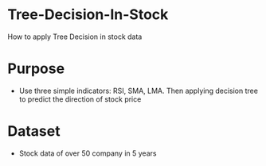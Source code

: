 # Tree-Decision-In-Stock
How to apply Tree Decision in stock data
# Purpose
 - Use three simple indicators: RSI, SMA, LMA. Then applying decision tree to predict the direction of stock price
 
# Dataset
 - Stock data of over 50 company in 5 years 

